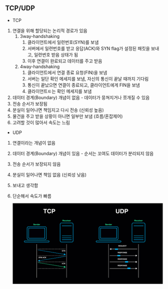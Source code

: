 TCP/UDP
---

- TCP
1. 연결을 위해 할당되는 논리적 경로가 있음
    1. 3way-handshaking
        1. 클라이언트에서 일련번호(SYN)를 보냄
        2. 서버에서 일련번호를 받고 응답(ACK)와 SYN flag가 설정된 패킷을 보내고, 일련번호 받음 상태가 됨
        3. 이후 연결이 완료되고 데이터를 주고 받음
    2. 4way-handshaking
        1. 클라이언트에서 연결 종료 요청(FIN)을 보냄
        2. 서버는 일단 확인 메세지를 보냄, 자신의 통신이 끝날 때까지 기다림
        3. 통신이 끝났으면 연결이 종료되고, 클라이언트에게 FIN을 보냄
        4. 클라이언트ㅌ는 확인 메세지를 보냄
2. 데이터 경계(Boundary) 개념이 없음 - 데이터가 뭉쳐지거나 쪼개질 수 있음
3. 전송 순서가 보장됨
4. 분실이 일어나면 책임지고 다시 전송 (신뢰성 높음)
5. 물건을 주고 받을 상황이 아니면 일부만 보냄 (흐름/혼잡제어)
6. 고려할 것이 많아서 속도는 느림
- UDP
1. 연결이라는 개념이 없음
2. 데이터 경계(Boundary) 개념이 있음 - 순서는 꼬여도 데이터가 분리되지 않음
3. 전송 순서가 보장되지 않음
4. 분실이 일어나면 책임 없음 (신뢰성 낮음)
5. 보내고 생각함
6. 단순해서 속도가 빠름
    
    ![TCP/UDP](./TCP%20UDP.jpg)